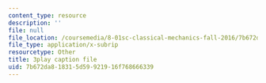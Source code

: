 ```yaml
---
content_type: resource
description: ''
file: null
file_location: /coursemedia/8-01sc-classical-mechanics-fall-2016/7b672da818315d59921916f768666339_cMu0hsvgkGk.vtt
file_type: application/x-subrip
resourcetype: Other
title: 3play caption file
uid: 7b672da8-1831-5d59-9219-16f768666339
---
```

